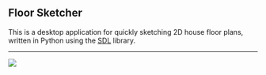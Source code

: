 ## Floor Sketcher

This is a desktop application for quickly sketching 2D house floor plans, written in Python using the [SDL](https://www.libsdl.org/) library.

---

![](timelapse.gif)
